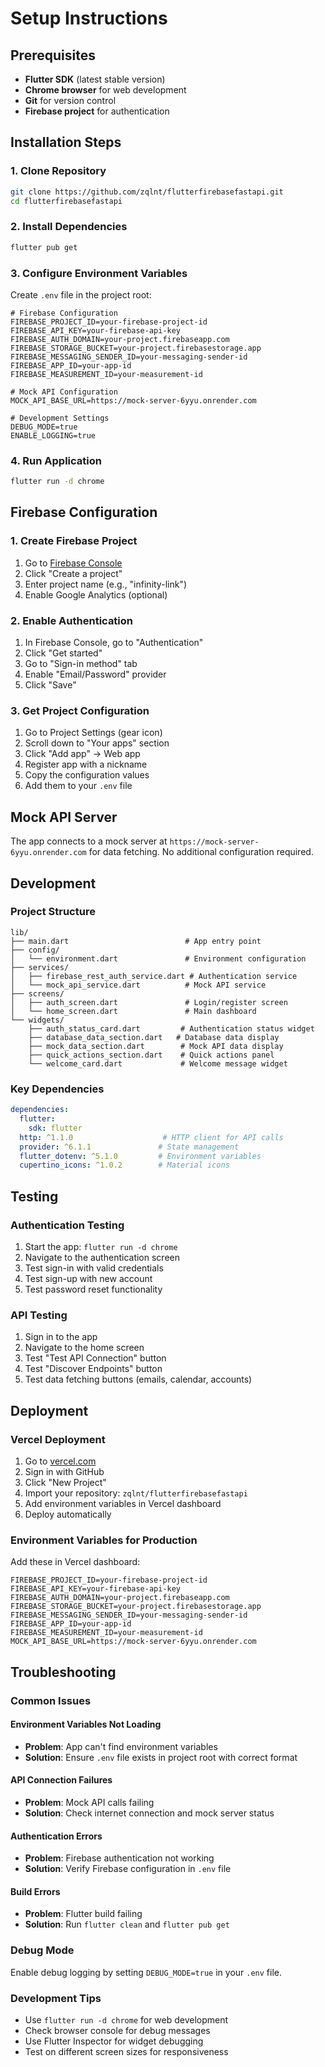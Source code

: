 # Setup Instructions

## Prerequisites

- **Flutter SDK** (latest stable version)
- **Chrome browser** for web development
- **Git** for version control
- **Firebase project** for authentication

## Installation Steps

### 1. Clone Repository
```bash
git clone https://github.com/zqlnt/flutterfirebasefastapi.git
cd flutterfirebasefastapi
```

### 2. Install Dependencies
```bash
flutter pub get
```

### 3. Configure Environment Variables
Create `.env` file in the project root:
```env
# Firebase Configuration
FIREBASE_PROJECT_ID=your-firebase-project-id
FIREBASE_API_KEY=your-firebase-api-key
FIREBASE_AUTH_DOMAIN=your-project.firebaseapp.com
FIREBASE_STORAGE_BUCKET=your-project.firebasestorage.app
FIREBASE_MESSAGING_SENDER_ID=your-messaging-sender-id
FIREBASE_APP_ID=your-app-id
FIREBASE_MEASUREMENT_ID=your-measurement-id

# Mock API Configuration
MOCK_API_BASE_URL=https://mock-server-6yyu.onrender.com

# Development Settings
DEBUG_MODE=true
ENABLE_LOGGING=true
```

### 4. Run Application
```bash
flutter run -d chrome
```

## Firebase Configuration

### 1. Create Firebase Project
1. Go to [Firebase Console](https://console.firebase.google.com)
2. Click "Create a project"
3. Enter project name (e.g., "infinity-link")
4. Enable Google Analytics (optional)

### 2. Enable Authentication
1. In Firebase Console, go to "Authentication"
2. Click "Get started"
3. Go to "Sign-in method" tab
4. Enable "Email/Password" provider
5. Click "Save"

### 3. Get Project Configuration
1. Go to Project Settings (gear icon)
2. Scroll down to "Your apps" section
3. Click "Add app" → Web app
4. Register app with a nickname
5. Copy the configuration values
6. Add them to your `.env` file

## Mock API Server

The app connects to a mock server at `https://mock-server-6yyu.onrender.com` for data fetching. No additional configuration required.

## Development

### Project Structure
```
lib/
├── main.dart                          # App entry point
├── config/
│   └── environment.dart               # Environment configuration
├── services/
│   ├── firebase_rest_auth_service.dart # Authentication service
│   └── mock_api_service.dart          # Mock API service
├── screens/
│   ├── auth_screen.dart               # Login/register screen
│   └── home_screen.dart               # Main dashboard
└── widgets/
    ├── auth_status_card.dart         # Authentication status widget
    ├── database_data_section.dart   # Database data display
    ├── mock_data_section.dart        # Mock API data display
    ├── quick_actions_section.dart    # Quick actions panel
    └── welcome_card.dart             # Welcome message widget
```

### Key Dependencies
```yaml
dependencies:
  flutter:
    sdk: flutter
  http: ^1.1.0                    # HTTP client for API calls
  provider: ^6.1.1               # State management
  flutter_dotenv: ^5.1.0         # Environment variables
  cupertino_icons: ^1.0.2        # Material icons
```

## Testing

### Authentication Testing
1. Start the app: `flutter run -d chrome`
2. Navigate to the authentication screen
3. Test sign-in with valid credentials
4. Test sign-up with new account
5. Test password reset functionality

### API Testing
1. Sign in to the app
2. Navigate to the home screen
3. Test "Test API Connection" button
4. Test "Discover Endpoints" button
5. Test data fetching buttons (emails, calendar, accounts)

## Deployment

### Vercel Deployment
1. Go to [vercel.com](https://vercel.com)
2. Sign in with GitHub
3. Click "New Project"
4. Import your repository: `zqlnt/flutterfirebasefastapi`
5. Add environment variables in Vercel dashboard
6. Deploy automatically

### Environment Variables for Production
Add these in Vercel dashboard:
```
FIREBASE_PROJECT_ID=your-firebase-project-id
FIREBASE_API_KEY=your-firebase-api-key
FIREBASE_AUTH_DOMAIN=your-project.firebaseapp.com
FIREBASE_STORAGE_BUCKET=your-project.firebasestorage.app
FIREBASE_MESSAGING_SENDER_ID=your-messaging-sender-id
FIREBASE_APP_ID=your-app-id
FIREBASE_MEASUREMENT_ID=your-measurement-id
MOCK_API_BASE_URL=https://mock-server-6yyu.onrender.com
```

## Troubleshooting

### Common Issues

#### Environment Variables Not Loading
- **Problem**: App can't find environment variables
- **Solution**: Ensure `.env` file exists in project root with correct format

#### API Connection Failures
- **Problem**: Mock API calls failing
- **Solution**: Check internet connection and mock server status

#### Authentication Errors
- **Problem**: Firebase authentication not working
- **Solution**: Verify Firebase configuration in `.env` file

#### Build Errors
- **Problem**: Flutter build failing
- **Solution**: Run `flutter clean` and `flutter pub get`

### Debug Mode
Enable debug logging by setting `DEBUG_MODE=true` in your `.env` file.

### Development Tips
- Use `flutter run -d chrome` for web development
- Check browser console for debug messages
- Use Flutter Inspector for widget debugging
- Test on different screen sizes for responsiveness